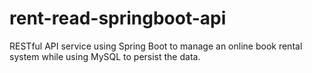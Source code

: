# rent-read-springboot-api
RESTful API service using Spring Boot to manage an online book rental system while using MySQL to persist the data.
